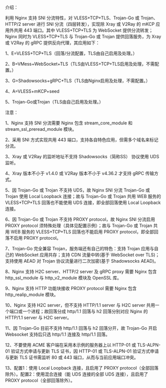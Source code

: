 介绍：

利用 Nginx 支持 SNI 分流特性，对 VLESS+TCP+TLS、Trojan-Go 或 Trojan、HTTP/2 server 进行 SNI 分流（四层转发），实现除 Xray 或 V2Ray 的 mKCP 应用外共用 443 端口。其中 VLESS+TCP+TLS 为 WebSocket 提供分流转发；Nginx 同时为 VLESS+TCP+TLS 与 Trojan-Go 或 Trojan 提供回落服务，为 Xray 或 V2Ray 的 gRPC 提供反向代理，其应用如下：

1、E=VLESS+TCP+TLS（回落/分流配置，TLS由自己启用及处理。）

2、B=VMess+WebSocket+TLS（TLS由VLESS+TCP+TLS启用及处理，不需配置。）

3、G=Shadowsocks+gRPC+TLS（TLS由Nginx启用及处理，不需配置。）

4、A=VLESS+mKCP+seed

5、Trojan-Go或Trojan（TLS由自己启用及处理。）

注意：

1、Nginx 支持 SNI 分流需要 Nginx 包含 stream_core_module 和 stream_ssl_preread_module 模块。

2、采用 SNI 方式实现共用 443 端口，支持各自特色应用，但需多个域名来标记分流。

3、Xray 或 V2Ray 的监听地址不支持 Shadowsocks（简称SS） 协议使用 UDS 监听。

4、Xray 版本不小于 v1.4.0 或 V2Ray 版本不小于 v4.36.2 才支持 gRPC 传输方式。

5、因 Trojan-Go 或 Trojan 不支持 UDS，故 Nginx SNI 分流 Trojan-Go 或 Trojan 使用 Local Loopback 连接；故与 Trojan-Go 或 Trojan 共用 WEB 服务的 VLESS+TCP+TLS 回落也不能使用 UDS 连接，即全部回落使用 Local Loopback 连接。

6、因 Trojan-Go 或 Trojan 不支持 PROXY protocol，故 Nginx SNI 分流启用 PROXY protocol 须特殊处理（具体见配置示例）；故与 Trojan-Go 或 Trojan 共用 WEB 服务的 VLESS+TCP+TLS 回落也不能启用 PROXY protocol，即全部回落不启用 PROXY protocol。

7、Trojan-Go 完全兼容 Trojan，服务端还有自己的特色：支持 Trojan 应用与自己的 WebSocket 应用共存；支持 CDN 流量中转(基于 WebSocket over TLS)；支持使用 AEAD 对 Trojan 协议流量进行二次加密(基于 Shadowsocks AEAD)。

8、Nginx 支持 H2C server、HTTP/2 server 及 gRPC proxy 需要 Nginx 包含 http_ssl_module 与 http_v2_module 模块及 OpenSSL 库。

9、Nginx 支持 HTTP 功能块接收 PROXY protocol 需要 Nginx 包含 http_realip_module 模块。

10、Nginx 支持 H2C server，但不支持 HTTP/1.1 server 与 H2C server 共用一个端口或一个进程；故回落分成 http/1.1 回落与 h2 回落分别对应 Nginx 的 HTTP/1.1 server 与 H2C server。

11、因 Trojan-Go 目前不支持 http/1.1 回落与 h2 回落分开，故 Trojan-Go 开启 Websocket 支持后只选 http/1.1 连接及 http/1.1 回落。

12、不要使用 ACME 客户端在采用本示例的服务器上以 HTTP-01 或 TLS-ALPN-01 验证方式申请与更新 TLS 证书，因 HTTP-01 或 TLS-ALPN-01 验证方式申请与更新 TLS 证书需监听 80 或 443 端口，从而与当前应用端口冲突。

13、配置1：使用 Local Loopback 连接，且启用了 PROXY protocol（全部回落除外）。配置2：使用混合连接（能 UDS 连接的全部 UDS 连接），且启用了 PROXY protocol（全部回落除外）。
